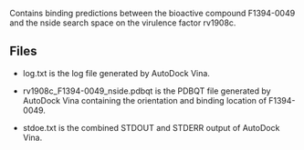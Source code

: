 Contains binding predictions between the bioactive compound F1394-0049 and the nside search space on the virulence factor rv1908c.

## Files

- log.txt is the log file generated by AutoDock Vina.

- rv1908c_F1394-0049_nside.pdbqt is the PDBQT file generated by AutoDock Vina containing the orientation and binding location of F1394-0049.

- stdoe.txt is the combined STDOUT and STDERR output of AutoDock Vina.

